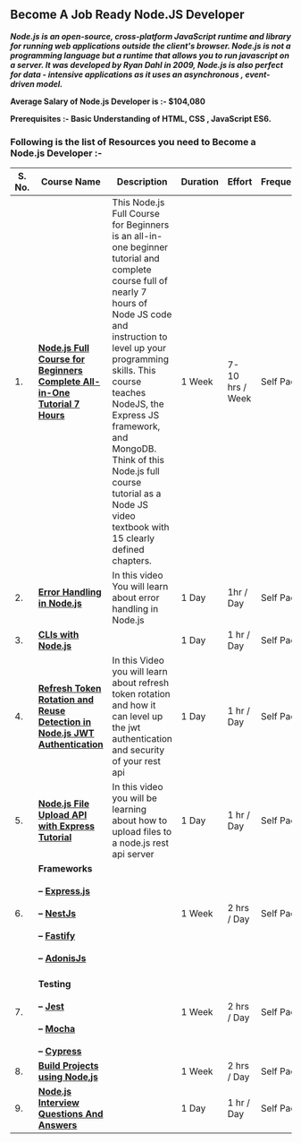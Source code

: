 ## Become A Job Ready Node.JS Developer

***Node.js is an open-source, cross-platform JavaScript runtime and library for running web applications outside the client's browser. Node.js is not a programming language but a runtime that allows you to run javascript on a server. It was developed by Ryan Dahl in 2009, Node.js is also perfect for data - intensive applications as it uses an asynchronous , event- driven model.***
  
****Average Salary of Node.js Developer is :- $104,080****
  
  
****Prerequisites :- Basic Understanding of HTML, CSS , JavaScript ES6.****
  
  
### **Following is the list of Resources you need to Become a Node.js Developer :-** 

| S. No. |  Course Name | Description | Duration | Effort |  Frequency | Prerequisites | 
| ----    |  ----                  | ----               |  ----          | ----      | ----                |---- |
| 1. | **[Node.js Full Course for Beginners Complete All-in-One Tutorial 7 Hours](https://youtu.be/f2EqECiTBL8)** | This Node.js Full Course for Beginners is an all-in-one beginner tutorial and complete course full of nearly 7 hours of Node JS code and instruction to level up your programming skills. This course teaches NodeJS, the Express JS framework, and MongoDB. Think of this Node.js full course tutorial as a Node JS video textbook with 15 clearly defined chapters. | 1 Week | 7- 10 hrs / Week| Self Paced | Basic Understanding of HTML, CSS , JavaScript ES6 |
| 2. | **[Error Handling in Node.js](https://youtu.be/uLE8l9KMhKw)** | In this video You will learn about error handling in Node.js | 1 Day | 1hr / Day | Self Paced |  Basics of Node.js |
|3.| **[CLIs with Node.js](https://www.youtube.com/watch?v=dfTpFFZwazI)** |  | 1 Day| 1 hr / Day | Self Paced | Basics of Node Js |
| 4. | **[Refresh Token Rotation and Reuse Detection in Node.js JWT Authentication](https://www.youtube.com/watch?v=s-4k5TcGKHg&list=PL0Zuz27SZ-6PFkIxaJ6Xx_X46avTM1aYw&index=17)** | In this Video you will learn about refresh token rotation and how it can level up the jwt authentication and security of your rest api| 1 Day | 1 hr / Day | Self Paced | [ Node.js Full Course for Beginners Complete All-in-One Tutorial 7 Hours ](https://youtu.be/f2EqECiTBL8) | 
| 5. | **[Node.js File Upload API with Express Tutorial](https://www.youtube.com/watch?v=4pmkQjsKJ-U&list=PL0Zuz27SZ-6PFkIxaJ6Xx_X46avTM1aYw&index=18)** | In this video you will be learning about how to upload files to a node.js rest api server | 1 Day | 1 hr / Day | Self Paced |[ Node.js Full Course for Beginners Complete All-in-One Tutorial 7 Hours ](https://youtu.be/f2EqECiTBL8) | 
| 6.|**Frameworks <br><br> – [Express.js](https://www.youtube.com/watch?v=f2EqECiTBL8)<br><br>– [NestJs](https://youtu.be/GHTA143_b-s)<br><br>– [Fastify](https://youtu.be/Lk-uVEVGxOA)<br><br>– [AdonisJs](https://youtu.be/L47ox8QZur0)** | | 1 Week | 2 hrs / Day | Self Paced  |Basics of Node.Js|
| 7.|<br>**Testing <br><br>– [Jest](https://youtu.be/ajiAl5UNzBU)<br><br>– [Mocha](https://youtube.com/playlist?list=PLgbtO1Bcz4C-vU0JLfDBsZGbSUdNX4mQ8)<br><br>– [Cypress](https://youtube.com/playlist?list=PLUDwpEzHYYLvA7QFkC1C0y0pDPqYS56iU)** |  | 1 Week | 2 hrs / Day | Self Paced | Understanding of JavaScript & Node.js |
| 8. |**[Build Projects using Node,js](https://youtu.be/qwfE7fSVaZM)**  | | 1 Week| 2 hrs / Day | Self Paced  | Understanding of Nodejs | 
|9. |**[Node.js Interview Questions And Answers](https://youtu.be/rmQQqmAIiLE)**| |1 Day | 1 hr / Day | Self Paced | Complete Understanding of Node.js | 
